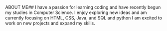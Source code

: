 ABOUT ME##
I have a passion for learning coding and have recently begun my studies in Computer Science.
I enjoy exploring new ideas and am currently focusing on HTML, CSS, Java, and SQL and python
I am excited to work on new projects and expand my skills.






